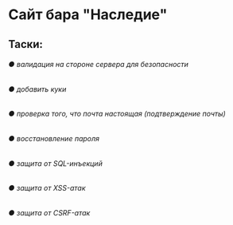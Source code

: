 # Сайт бара "Наследие"

## Таски:
###### ● валидация на стороне сервера для безопасности
###### ● добавить куки
###### ● проверка того, что почта настоящая (подтверждение почты)
###### ● восстановление пароля
###### ● защита от SQL-инъекций
###### ● защита от XSS-атак
###### ● защита от CSRF-атак